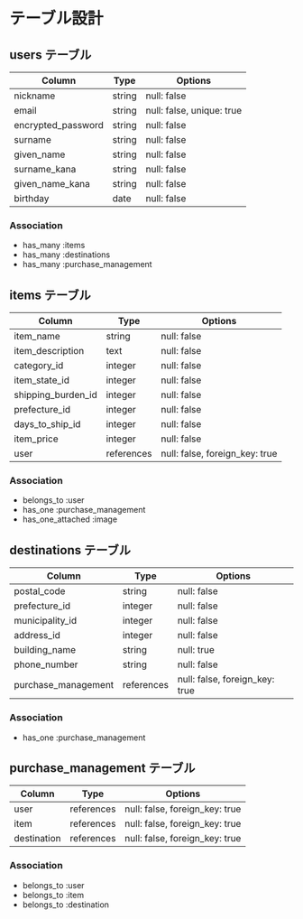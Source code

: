 # テーブル設計

## users テーブル

| Column                | Type    | Options                   |
| --------------------- | ------- | ------------------------- |
| nickname              | string  | null: false               |
| email                 | string  | null: false, unique: true |
| encrypted_password    | string  | null: false               |
| surname               | string  | null: false               |
| given_name            | string  | null: false               |
| surname_kana          | string  | null: false               |
| given_name_kana       | string  | null: false               |
| birthday              | date    | null: false               |

### Association

- has_many :items
- has_many :destinations
- has_many :purchase_management

## items テーブル

| Column             | Type       | Options                        |
| ------------------ | ---------- | ------------------------------ |
| item_name          | string     | null: false                    |
| item_description   | text       | null: false                    |
| category_id        | integer    | null: false                    |
| item_state_id      | integer    | null: false                    |
| shipping_burden_id | integer    | null: false                    |
| prefecture_id      | integer    | null: false                    |
| days_to_ship_id    | integer    | null: false                    | 
| item_price         | integer    | null: false                    |
| user               | references | null: false, foreign_key: true |

### Association

- belongs_to :user
- has_one :purchase_management
- has_one_attached :image

## destinations テーブル

| Column              | Type       | Options                        |
| ------------------- | ---------- | ------------------------------ |
| postal_code         | string     | null: false                    |
| prefecture_id       | integer    | null: false                    |
| municipality_id     | integer    | null: false                    |
| address_id          | integer    | null: false                    |
| building_name       | string     | null: true                     | 
| phone_number        | string     | null: false                    | 
| purchase_management | references | null: false, foreign_key: true | 


### Association

- has_one :purchase_management

## purchase_management テーブル

| Column        | Type       | Options                        |
| ------------- | ---------- | ------------------------------ |
| user          | references | null: false, foreign_key: true |
| item          | references | null: false, foreign_key: true |
| destination   | references | null: false, foreign_key: true |

### Association

- belongs_to :user
- belongs_to :item
- belongs_to :destination